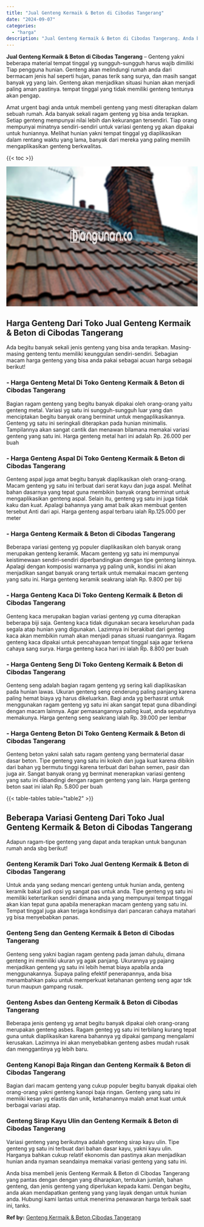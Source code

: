 ```yaml
---
title: "Jual Genteng Kermaik & Beton di Cibodas Tangerang"
date: "2024-09-07"
categories: 
  - "harga"
description: "Jual Genteng Kermaik & Beton di Cibodas Tangerang. Anda bisa membeli jenis Genteng Kermaik & Beton di Cibodas Tangerang yang pantas dengan dengan yang dihara..."
---
```


**Jual Genteng Kermaik & Beton di Cibodas Tangerang** – Genteng yakni beberapa material tempat tinggal yg sungguh-sungguh harus wajib dimiliki Tiap pengguna hunian. Genteng akan melindungi rumah anda dari bermacam jenis hal seperti hujan, panas terik sang surya, dan masih sangat banyak yg yang lain. Genteng akan menjadikan situasi hunian akan menjadi paling aman pastinya. tempat tinggal yang tidak memiliki genteng tentunya akan pengap.

Amat urgent bagi anda untuk membeli genteng yang mesti diterapkan dalam sebuah rumah. Ada banyak sekali ragam genteng yg bisa anda terapkan. Setiap genteng mempunyai nilai lebih dan kekurangan tersendiri. Tiap orang mempunyai minatnya sendiri-sendiri untuk variasi genteng yg akan dipakai untuk huniannya. Melihat hunian yakni tempat tinggal yg diaplikasikan dalam rentang waktu yang lama, banyak dari mereka yang paling memilih mengaplikasikan genteng berkwalitas.

{{< toc >}}

![Jual Genteng Kermaik & Beton di Cibodas Tangerang](/images/genteng-minimalis-murah24.png)

## Harga Genteng Dari Toko Jual Genteng Kermaik & Beton di Cibodas Tangerang

Ada begitu banyak sekali jenis genteng yang bisa anda terapkan. Masing-masing genteng tentu memiliki keunggulan sendiri-sendiri. Sebagian macam harga genteng yang bisa anda pakai sebagai acuan harga sebagai berikut!

### \- Harga Genteng Metal Di Toko Genteng Kermaik & Beton di Cibodas Tangerang

Bagian ragam genteng yang begitu banyak dipakai oleh orang-orang yaitu genteng metal. Variasi yg satu ini sungguh-sungguh luar yang dan menciptakan begitu banyak orang berminat untuk mengaplikasikannya. Genteng yg satu ini seringkali diterapkan pada hunian minimalis. Tampilannya akan sangat cantik dan menawan bilamana memakai variasi genteng yang satu ini. Harga genteng metal hari ini adalah Rp. 26.000 per buah

### \- Harga Genteng Aspal Di Toko Genteng Kermaik & Beton di Cibodas Tangerang

Genteng aspal juga amat begitu banyak diaplikasikan oleh orang-orang. Macam genteng yg satu ini terbuat dari serat kayu dan juga aspal. Melihat bahan dasarnya yang tepat guna membikin banyak orang berminat untuk mengaplikasikan genteng aspal. Selain itu, genteng yg satu ini juga tidak kaku dan kuat. Apalagi bahannya yang amat baik akan membuat genten tersebut Anti dari api. Harga genteng aspal terbaru ialah Rp.125.000 per meter

### \- Harga Genteng Kermaik & Beton di Cibodas Tangerang

Beberapa variasi genteng yg populer diaplikasikan oleh banyak orang merupakan genteng keramik. Macam genteng yg satu ini mempunyai keistimewaan sendiri-sendiri diperbandingkan dengan tipe genteng lainnya. Apalagi dengan komposisi warnanya yg paling unik, kondisi ini akan menjadikan sangat banyak orang tertaik untuk memakai macam genteng yang satu ini. Harga genteng keramik seakrang ialah Rp. 9.800 per biji

### \- Harga Genteng Kaca Di Toko Genteng Kermaik & Beton di Cibodas Tangerang

Genteng kaca merupakan bagian variasi genteng yg cuma diterapkan beberapa biji saja. Genteng kaca tidak digunakan secara keseluruhan pada segala atap hunian yang digunakan. Lazimnya ini berakibat dari genteg kaca akan membikin rumah akan menjadi panas situasi ruangannya. Ragam genteng kaca dipakai untuk pencahayaan tempat tinggal saja agar terkena cahaya sang surya. Harga genteng kaca hari ini ialah Rp. 8.800 per buah

### \- Harga Genteng Seng Di Toko Genteng Kermaik & Beton di Cibodas Tangerang

Genteng seng adalah bagian ragam genteng yg sering kali diaplikasikan pada hunian lawas. Ukuran genteng seng cenderung paling panjang karena paling hemat biaya yg harus dikeluarkan. Bagi anda yg berhasrat untuk menggunakan ragam genteng yg satu ini akan sangat tepat guna dibandingi dengan macam lainnya. Agar pemasangannya paling kuat, anda sepatutnya memakunya. Harga genteng seng seakrang ialah Rp. 39.000 per lembar

### \- Harga Genteng Beton Di Toko Genteng Kermaik & Beton di Cibodas Tangerang

Genteng beton yakni salah satu ragam genteng yang bermaterial dasar dasar beton. Tipe genteng yang satu ini kokoh dan juga kuat karena dibikin dari bahan yg bermutu tinggi karena terbuat dari bahan semen, pasir dan juga air. Sangat banyak orang yg berminat menerapkan variasi genteng yang satu ini dibandingi dengan ragam genteng yang lain. Harga genteng beton saat ini ialah Rp. 5.800 per buah

{{< table-tables table="table2" >}}

## Beberapa Variasi Genteng Dari Toko Jual Genteng Kermaik & Beton di Cibodas Tangerang

Adapun ragam-tipe genteng yang dapat anda terapkan untuk bangunan rumah anda sbg berikut!

### Genteng Keramik Dari Toko Jual Genteng Kermaik & Beton di Cibodas Tangerang

Untuk anda yang sedang mencari genteng untuk hunian anda, genteng keramik bakal jadi opsi yg sangat pas untuk anda. Tipe genteng yg satu ini memiliki ketertarikan sendiri dimana anda yang mempunyai tempat tinggal akan kian tepat guna apabila menerapkan macam genteng yang satu ini. Tempat tinggal juga akan terjaga kondisinya dari pancaran cahaya matahari yg bisa menyebabkan panas.

### Genteng Seng dan Genteng Kermaik & Beton di Cibodas Tangerang

Genteng seng yakni bagian ragam genteng pada jaman dahulu, dimana genteng ini memiliki ukuran yg agak panjang. Ukurannya yg pajang menjadikan genteng yg satu ini lebih hemat biaya apabila anda menggunakannya. Supaya paling efektif penerapannya, anda bisa menambahkan paku untuk memperkuat ketahanan genteng seng agar tdk turun maupun gampang rusak.

### Genteng Asbes dan Genteng Kermaik & Beton di Cibodas Tangerang

Beberapa jenis genteng yg amat begitu banyak dipakai oleh orang-orang merupakan genteng asbes. Ragam genteg yg satu ini terbilang kurang tepat guna untuk diaplikasikan karena bahannya yg dipakai gampang mengalami kerusakan. Lazimnya ini akan menyebabkan genteng asbes mudah rusak dan menggantinya yg lebih baru.

### Genteng Kanopi Baja Ringan dan Genteng Kermaik & Beton di Cibodas Tangerang

Bagian dari macam genteng yang cukup populer begitu banyak dipakai oleh orang-orang yakni genteng kanopi baja ringan. Genteng yang satu ini memiiki kesan yg elastis dan unik, ketahanannya malah amat kuat untuk berbagai variasi atap.

### Genteng Sirap Kayu Ulin dan Genteng Kermaik & Beton di Cibodas Tangerang

Variasi genteng yang berikutnya adalah genteng sirap kayu ulin. Tipe genteng yg satu ini terbuat dari bahan dasar kayu, yakni kayu ulin. Harganya bahkan cukup relatif ekonomis dan pastinya akan menjadikan hunian anda nyaman seandainya memakai variasi genteng yang satu ini.

Anda bisa membeli jenis Genteng Kermaik & Beton di Cibodas Tangerang yang pantas dengan dengan yang diharapkan, tentukan jumlah, bahan genteng, dan jenis genteng yang diperlukan kepada kami. Dengan begitu, anda akan mendapatkan genteng yang yang layak dengan untuk hunian anda. Hubungi kami lantas untuk menerima penawaran harga terbaik saat ini, tanks.

**Ref by:**  [Genteng Kermaik & Beton  Cibodas Tangerang](https://id.wikipedia.org/wiki/Genteng)
